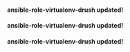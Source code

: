 
#### ansible-role-virtualenv-drush updated!
#### ansible-role-virtualenv-drush updated!
#### ansible-role-virtualenv-drush updated!
